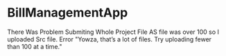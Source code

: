 # BillManagementApp
There Was Problem Submiting Whole Project File AS file was over 100 so I uploaded Src file. Error "Yowza, that’s a lot of files. Try uploading fewer than 100 at a time."
